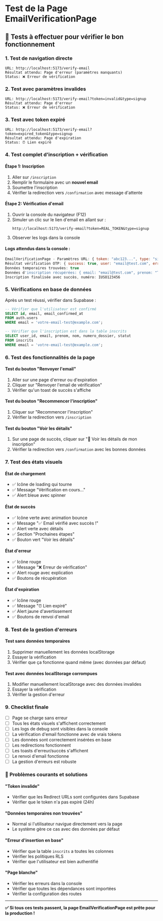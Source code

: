 # Test de la Page EmailVerificationPage

## 🧪 Tests à effectuer pour vérifier le bon fonctionnement

### 1. **Test de navigation directe**
```
URL: http://localhost:5173/verify-email
Résultat attendu: Page d'erreur (paramètres manquants)
Status: ❌ Erreur de vérification
```

### 2. **Test avec paramètres invalides**
```
URL: http://localhost:5173/verify-email?token=invalid&type=signup
Résultat attendu: Page d'erreur
Status: ❌ Erreur de vérification
```

### 3. **Test avec token expiré**
```
URL: http://localhost:5173/verify-email?token=expired_token&type=signup
Résultat attendu: Page d'expiration
Status: ⏰ Lien expiré
```

### 4. **Test complet d'inscription + vérification**

#### Étape 1: Inscription
1. Aller sur `/inscription`
2. Remplir le formulaire avec un **nouvel email**
3. Soumettre l'inscription
4. Vérifier la redirection vers `/confirmation` avec message d'attente

#### Étape 2: Vérification d'email
1. Ouvrir la console du navigateur (F12)
2. Simuler un clic sur le lien d'email en allant sur :
   ```
   http://localhost:5173/verify-email?token=REAL_TOKEN&type=signup
   ```
3. Observer les logs dans la console

#### Logs attendus dans la console :
```javascript
EmailVerificationPage - Paramètres URL: { token: "abc123...", type: "signup" }
Résultat vérification OTP: { success: true, user: "email@test.com", error: null }
Données temporaires trouvées: true
Données d'inscription récupérées: { email: "email@test.com", prenom: "Test", nom: "User" }
Inscription finalisée avec succès, numéro: IUSO123456
```

### 5. **Vérifications en base de données**

Après un test réussi, vérifier dans Supabase :

```sql
-- Vérifier que l'utilisateur est confirmé
SELECT id, email, email_confirmed_at 
FROM auth.users 
WHERE email = 'votre-email-test@example.com';

-- Vérifier que l'inscription est dans la table inscrits
SELECT user_id, email, prenom, nom, numero_dossier, statut 
FROM inscrits 
WHERE email = 'votre-email-test@example.com';
```

### 6. **Test des fonctionnalités de la page**

#### Test du bouton "Renvoyer l'email"
1. Aller sur une page d'erreur ou d'expiration
2. Cliquer sur "Renvoyer l'email de vérification"
3. Vérifier qu'un toast de succès s'affiche

#### Test du bouton "Recommencer l'inscription"
1. Cliquer sur "Recommencer l'inscription"
2. Vérifier la redirection vers `/inscription`

#### Test du bouton "Voir les détails"
1. Sur une page de succès, cliquer sur "🎉 Voir les détails de mon inscription"
2. Vérifier la redirection vers `/confirmation` avec les bonnes données

### 7. **Test des états visuels**

#### État de chargement
- ✅ Icône de loading qui tourne
- ✅ Message "Vérification en cours..."
- ✅ Alert bleue avec spinner

#### État de succès
- ✅ Icône verte avec animation bounce
- ✅ Message "✅ Email vérifié avec succès !"
- ✅ Alert verte avec détails
- ✅ Section "Prochaines étapes"
- ✅ Bouton vert "Voir les détails"

#### État d'erreur
- ✅ Icône rouge
- ✅ Message "❌ Erreur de vérification"
- ✅ Alert rouge avec explication
- ✅ Boutons de récupération

#### État d'expiration
- ✅ Icône rouge
- ✅ Message "⏰ Lien expiré"
- ✅ Alert jaune d'avertissement
- ✅ Boutons de renvoi d'email

### 8. **Test de la gestion d'erreurs**

#### Test sans données temporaires
1. Supprimer manuellement les données localStorage
2. Essayer la vérification
3. Vérifier que ça fonctionne quand même (avec données par défaut)

#### Test avec données localStorage corrompues
1. Modifier manuellement localStorage avec des données invalides
2. Essayer la vérification
3. Vérifier la gestion d'erreur

### 9. **Checklist finale**

- [ ] Page se charge sans erreur
- [ ] Tous les états visuels s'affichent correctement
- [ ] Les logs de debug sont visibles dans la console
- [ ] La vérification d'email fonctionne avec de vrais tokens
- [ ] Les données sont correctement insérées en base
- [ ] Les redirections fonctionnent
- [ ] Les toasts d'erreur/succès s'affichent
- [ ] Le renvoi d'email fonctionne
- [ ] La gestion d'erreurs est robuste

### 🐛 **Problèmes courants et solutions**

#### "Token invalide"
- Vérifier que les Redirect URLs sont configurées dans Supabase
- Vérifier que le token n'a pas expiré (24h)

#### "Données temporaires non trouvées"
- Normal si l'utilisateur navigue directement vers la page
- Le système gère ce cas avec des données par défaut

#### "Erreur d'insertion en base"
- Vérifier que la table `inscrits` a toutes les colonnes
- Vérifier les politiques RLS
- Vérifier que l'utilisateur est bien authentifié

#### "Page blanche"
- Vérifier les erreurs dans la console
- Vérifier que toutes les dépendances sont importées
- Vérifier la configuration des routes

---

**✅ Si tous ces tests passent, la page EmailVerificationPage est prête pour la production !** 